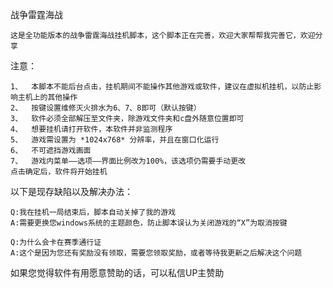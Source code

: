 
战争雷霆海战

    这是全功能版本的战争雷霆海战挂机脚本，这个脚本正在完善，欢迎大家帮帮我完善它，欢迎分享
  
注意：

    1、  本脚本不能后台点击，挂机期间不能操作其他游戏或软件，建议在虚拟机挂机，以防止影响主机上的其他操作
    2、  按键设置维修灭火排水为6、7、8即可（默认按键）
    3、  软件必须全部解压至文件夹，除游戏文件夹和c盘外随意位置即可
    4、  想要挂机请打开软件，本软件并非监测程序
    5、  游戏需设置为 *1024x768* 分辨率，并且在窗口化运行
    6、  不可遮挡游戏画面
    7、  游戏内菜单——选项——界面比例改为100%，该选项仍需要手动更改
    点击确定后，软件将开始挂机

以下是现存缺陷以及解决办法：

    Q:我在挂机一局结束后，脚本自动关掉了我的游戏
    A:需要更换您windows系统的主题颜色，防止脚本误认为关闭游戏的“X”为取消按键
    
    Q:为什么会卡在赛季通行证
    A:这个是因为您还有奖励没有领取，需要您领取奖励，或者等待我更新之后解决这个问题
    
如果您觉得软件有用愿意赞助的话，可以私信UP主赞助
